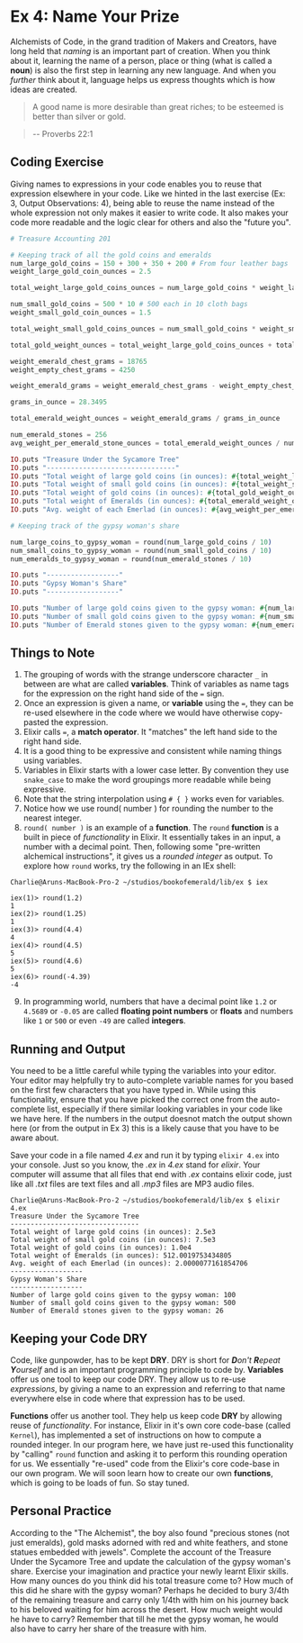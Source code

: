 # Ex 4: Name Your Prize

Alchemists of Code, in the grand tradition of Makers and Creators, have long held that *naming* is an important part of creation. When you think about it, learning the name of a person, place or thing (what is called a **noun**) is also the first step in learning any new language. And when you *further* think about it, language helps us express thoughts which is how ideas are created.

> A good name is more desirable than great riches; to be esteemed is better than silver or gold.

> -- Proverbs 22:1

## Coding Exercise

Giving names to expressions in your code enables you to reuse that expression elsewhere in your code. Like we hinted in the last exercise (Ex: 3, Output Observations: 4), being able to reuse the name instead of the whole expression not only makes it easier to write code. It also makes your code more readable and the logic clear for others and also the "future you".

```elixir
# Treasure Accounting 201

# Keeping track of all the gold coins and emeralds
num_large_gold_coins = 150 + 300 + 350 + 200 # From four leather bags
weight_large_gold_coin_ounces = 2.5

total_weight_large_gold_coins_ounces = num_large_gold_coins * weight_large_gold_coin_ounces

num_small_gold_coins = 500 * 10 # 500 each in 10 cloth bags
weight_small_gold_coin_ounces = 1.5

total_weight_small_gold_coins_ounces = num_small_gold_coins * weight_small_gold_coin_ounces

total_gold_weight_ounces = total_weight_large_gold_coins_ounces + total_weight_small_gold_coins_ounces

weight_emerald_chest_grams = 18765
weight_empty_chest_grams = 4250

weight_emerald_grams = weight_emerald_chest_grams - weight_empty_chest_grams

grams_in_ounce = 28.3495

total_emerald_weight_ounces = weight_emerald_grams / grams_in_ounce

num_emerald_stones = 256
avg_weight_per_emerald_stone_ounces = total_emerald_weight_ounces / num_emerald_stones

IO.puts "Treasure Under the Sycamore Tree"
IO.puts "--------------------------------"
IO.puts "Total weight of large gold coins (in ounces): #{total_weight_large_gold_coins_ounces}"
IO.puts "Total weight of small gold coins (in ounces): #{total_weight_small_gold_coins_ounces}"
IO.puts "Total weight of gold coins (in ounces): #{total_gold_weight_ounces}"
IO.puts "Total weight of Emeralds (in ounces): #{total_emerald_weight_ounces}"
IO.puts "Avg. weight of each Emerlad (in ounces): #{avg_weight_per_emerald_stone_ounces}"

# Keeping track of the gypsy woman's share

num_large_coins_to_gypsy_woman = round(num_large_gold_coins / 10)
num_small_coins_to_gypsy_woman = round(num_small_gold_coins / 10)
num_emeralds_to_gypsy_woman = round(num_emerald_stones / 10)

IO.puts "------------------"
IO.puts "Gypsy Woman's Share"
IO.puts "------------------"

IO.puts "Number of large gold coins given to the gypsy woman: #{num_large_coins_to_gypsy_woman}"
IO.puts "Number of small gold coins given to the gypsy woman: #{num_small_coins_to_gypsy_woman}"
IO.puts "Number of Emerald stones given to the gypsy woman: #{num_emeralds_to_gypsy_woman}"
```

## Things to Note
1. The grouping of words with the strange underscore character `_` in between are what are called **variables**. Think of variables as name tags for the expression on the right hand side of the `=` sign.
2. Once an expression is given a name, or **variable** using the `=`, they can be re-used elsewhere in the code where we would have otherwise copy-pasted the expression.
3. Elixir calls `=`, a **match operator**. It "matches" the left hand side to the right hand side.
4. It is a good thing to be expressive and consistent while naming things using variables.
5. Variables in Elixir starts with a lower case letter. By convention they use `snake_case` to make the word groupings more readable while being expressive.
6. Note that the string interpolation using `# { }` works even for variables.
7. Notice how we use round( number ) for rounding the number to the nearest integer.
8. `round( number )` is an example of a **function**. The `round` **function** is a built in piece of *functionality* in Elixir. It essentially takes in an input, a number with a decimal point. Then, following some "pre-written alchemical instructions", it gives us a *rounded integer* as output. To explore how `round` works, try the following in an IEx shell:

  ```iex
  Charlie@Aruns-MacBook-Pro-2 ~/studios/bookofemerald/lib/ex $ iex                             

  iex(1)> round(1.2)
  1
  iex(2)> round(1.25)
  1
  iex(3)> round(4.4)
  4
  iex(4)> round(4.5) 
  5
  iex(5)> round(4.6)
  5
  iex(6)> round(-4.39)
  -4
  ```
  
9. In programming world, numbers that have a decimal point like `1.2` or `4.5689` or `-0.05` are called **floating point numbers** or **floats** and numbers like `1` or `500` or even `-49` are called **integers**.

## Running and Output
You need to be a little careful while typing the variables into your editor. Your editor may helpfully try to auto-complete variable names for you based on the first few characters that you have typed in. While using this functionality, ensure that you have picked the correct one from the auto-complete list, especially if there similar looking variables in your code like we have here. If the numbers in the output doesnot match the output shown here (or from the output in Ex 3) this is a likely cause that you have to be aware about. 

Save your code in a file named *4.ex* and run it by typing `elixir 4.ex` into your console. Just so you know, the *.ex* in *4.ex* stand for *elixir*. Your computer will assume that all files that end with *.ex* contains elixir code, just like all *.txt* files are text files and all *.mp3* files are MP3 audio files.

```output
Charlie@Aruns-MacBook-Pro-2 ~/studios/bookofemerald/lib/ex $ elixir 4.ex                     
Treasure Under the Sycamore Tree
--------------------------------
Total weight of large gold coins (in ounces): 2.5e3
Total weight of small gold coins (in ounces): 7.5e3
Total weight of gold coins (in ounces): 1.0e4
Total weight of Emeralds (in ounces): 512.0019753434805
Avg. weight of each Emerlad (in ounces): 2.0000077161854706
------------------
Gypsy Woman's Share
------------------
Number of large gold coins given to the gypsy woman: 100
Number of small gold coins given to the gypsy woman: 500
Number of Emerald stones given to the gypsy woman: 26
```

## Keeping your Code DRY

Code, like gunpowder, has to be kept **DRY**. DRY is short for ***D**on't **R**epeat **Y**ourself* and is an important programming principle to code by.  **Variables** offer us one tool to keep our code DRY. They allow us to re-use *expressions*, by giving a name to an expression and referring to that name everywhere else in code where that expression has to be used. 

**Functions** offer us another tool. They help us keep code **DRY** by allowing reuse of *functionality*. For instance, Elixir in it's own core code-base (called `Kernel`), has implemented a set of instructions on how to compute a rounded integer. In our program here, we have just re-used this functionality by "calling" `round` function and asking it to perform this rounding operation for us. We essentially "re-used" code from the Elixir's core code-base in our own program. We will soon learn how to create our own **functions**, which is going to be loads of fun. So stay tuned.

## Personal Practice

According to the "The Alchemist", the boy also found "precious stones (not just emeralds), gold masks adorned with red and white feathers, and stone statues embedded with jewels". Complete the account of the Treasure Under the Sycamore Tree and update the calculation of the gypsy woman's share. Exercise your imagination and practice your newly learnt Elixir skills. How many ounces do you think did his total treasure come to? How much of this did he share with the gypsy woman? Perhaps he decided to bury 3/4th of the remaining treasure and carry only 1/4th with him on his journey back to his beloved waiting for him across the desert. How much weight would he have to carry? Remember that till he met the gypsy woman, he would also have to carry her share of the treasure with him.